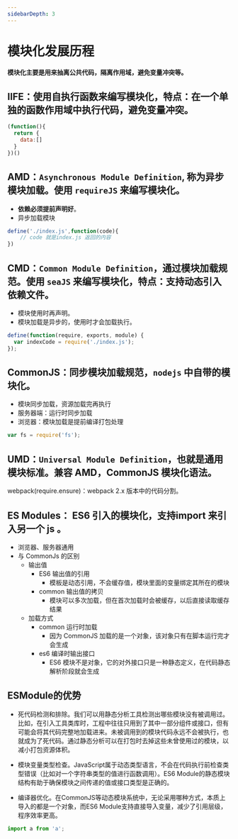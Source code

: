 ```yaml
---
sidebarDepth: 3
---
```


# 模块化发展历程

**模块化主要是用来抽离公共代码，隔离作用域，避免变量冲突等。**

## IIFE：使用自执行函数来编写模块化，特点：**在一个单独的函数作用域中执行代码，避免变量冲突**。
```js
(function(){
  return {
	data:[]
  }
})()
```

## AMD：`Asynchronous Module Definition`, 称为异步模块加载。使用 `requireJS` 来编写模块化。
- **依赖必须提前声明好**。
- 异步加载模块

```js
define('./index.js',function(code){
	// code 就是index.js 返回的内容
})
```

## CMD：`Common Module Definition`，通过模块加载规范。使用 `seaJS` 来编写模块化，特点：**支持动态引入依赖文件**。
- 模块使用时再声明。
- 模块加载是异步的，使用时才会加载执行。

```js
define(function(require, exports, module) {  
  var indexCode = require('./index.js');
});
```

## CommonJS：同步模块加载规范，`nodejs` 中自带的模块化。
- 模块同步加载，资源加载完再执行
- 服务器端：运行时同步加载
- 浏览器：模块加载是提前编译打包处理

```js
var fs = require('fs');
```

## UMD：`Universal Module Definition`，也就是通用模块标准。兼容 AMD，CommonJS 模块化语法。

webpack(require.ensure)：webpack 2.x 版本中的代码分割。

## ES Modules： ES6 引入的模块化，支持import 来引入另一个 js 。
- 浏览器、服务器通用
- 与 CommonJs 的区别
    - 输出值
      - ES6 输出值的引用
        - 模板是动态引用，不会缓存值，模块里面的变量绑定其所在的模块
      - common 输出值的拷贝
        - 模块可以多次加载，但在首次加载时会被缓存，以后直接读取缓存结果
    - 加载方式
      - common 运行时加载
        - 因为 CommonJS 加载的是一个对象，该对象只有在脚本运行完才会生成
      - es6 编译时输出接口
        - ES6 模块不是对象，它的对外接口只是一种静态定义，在代码静态解析阶段就会生成

## ESModule的优势
- 死代码检测和排除。我们可以用静态分析工具检测出哪些模块没有被调用过。比如，在引入工具类库时，工程中往往只用到了其中一部分组件或接口，但有可能会将其代码完整地加载进来。未被调用到的模块代码永远不会被执行，也就成为了死代码。通过静态分析可以在打包时去掉这些未曾使用过的模块，以减小打包资源体积。

- 模块变量类型检查。JavaScript属于动态类型语言，不会在代码执行前检查类型错误（比如对一个字符串类型的值进行函数调用）。ES6 Module的静态模块结构有助于确保模块之间传递的值或接口类型是正确的。

- 编译器优化。在CommonJS等动态模块系统中，无论采用哪种方式，本质上导入的都是一个对象，而ES6 Module支持直接导入变量，减少了引用层级，程序效率更高。
```js
import a from 'a';
```

